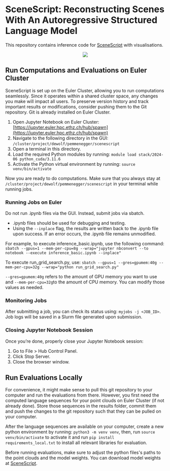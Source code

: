 # SceneScript: Reconstructing Scenes With An Autoregressive Structured Language Model
This repository contains inference code for [SceneScript](https://www.projectaria.com/scenescript) with visualisations.

<p align="center"><img src="imgs/scenescript_diagram.png"/></p>


## Run Computations and Evaluations on Euler Cluster

SceneScript is set up on the Euler Cluster, allowing you to run computations seamlessly. Since it operates within a shared cluster space, any changes you make will impact all users. To preserve version history and track important results or modifications, consider pushing them to the Git repository. Git is already installed on Euler Cluster.

1. Open Jupyter Notebook on Euler Cluster: [https://jupyter.euler.hpc.ethz.ch/hub/spawn](https://jupyter.euler.hpc.ethz.ch/hub/spawn)
2. Navigate to the following directory in the GUI: `/cluster/project/dewolf/pemmenegger/scenescript`
3. Open a terminal in this directory.
4. Load the required Python modules by running: `module load stack/2024-06 python_cuda/3.11.6`
5. Activate the Python virtual environment by running: `source venv/bin/activate`

Now you are ready to do computations. Make sure that you always stay at `/cluster/project/dewolf/pemmenegger/scenescript` in your terminal while running jobs.

### Running Jobs on Euler

Do not run .ipynb files via the GUI. Instead, submit jobs via sbatch.
- .ipynb files should be used for debugging and testing.
- Using the `--inplace` flag, the results are written back to the .ipynb file upon success. If an error occurs, the .ipynb file remains unmodified.

For example, to execute inference_basic.ipynb, use the following command: `sbatch --gpus=1 --mem-per-cpu=8g --wrap="jupyter nbconvert --to notebook --execute inference_basic.ipynb --inplace"`

To execute run_grid_search.py, use: `sbatch --gpus=1 --gres=gpumem:40g --mem-per-cpu=32g --wrap="python run_grid_search.py"`

`--gres=gpumem:40g` refers to the amount of GPU memory you want to use and `--mem-per-cpu=32g`to the amount of CPU memory. You can modify those values as needed.

### Monitoring Jobs

After submitting a job, you can check its status using: `myjobs -j <JOB_ID>`. Job logs will be saved in a Slurm file generated upon submission.

### Closing Jupyter Notebook Session

Once you’re done, properly close your Jupyter Notebook session:

1.	Go to File > Hub Control Panel.
2.	Click Stop Server.
3.	Close the browser window.

## Run Evaluations Locally

For convenience, it might make sense to pull this git repository to your computer and run the evaluations from there. However, you first need the computed language sequences for your point clouds on Euler Cluster (if not already done). Store those sequences in the results folder, commit them and push the changes to the git repository such that they can be pulled on your computer.

After the language sequences are available on your computer, create a new python environment by running: `python3 -m venv venv`, then, run `source venv/bin/activate` to activate it and run `pip install requirements_local.txt` to install all relevant libraries for evaluation.

Before running evaluations, make sure to adjust the python files's paths to the point clouds and the model weights. You can download model weights at [SceneScript](https://www.projectaria.com/scenescript).